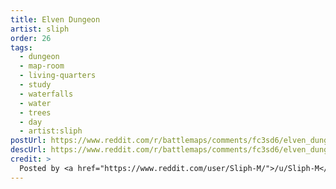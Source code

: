 ```yaml
---
title: Elven Dungeon
artist: sliph
order: 26
tags:
  - dungeon
  - map-room
  - living-quarters
  - study
  - waterfalls
  - water
  - trees
  - day
  - artist:sliph
postUrl: https://www.reddit.com/r/battlemaps/comments/fc3sd6/elven_dungeon_48x48/
descUrl: https://www.reddit.com/r/battlemaps/comments/fc3sd6/elven_dungeon_48x48/fj8c7ae/
credit: >
  Posted by <a href="https://www.reddit.com/user/Sliph-M/">/u/Sliph-M</a> to <a href="https://www.reddit.com/r/battlemaps/">/r/battlemaps</a> in Mar, 2020. <br/> Please support the artist on <a href="https://www.patreon.com/sliph">Patreon</a>, as well as follow them on <a href="https://www.instagram.com/matiasberchtart/">Instagram</a>
---
```

